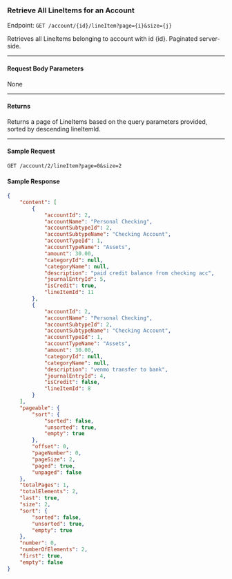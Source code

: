 ### Retrieve All LineItems for an Account
Endpoint: `GET /account/{id}/lineItem?page={i}&size={j}`

Retrieves all LineItems belonging to account with id {id}. Paginated server-side.
___
#### Request Body Parameters
None
___
#### Returns
Returns a page of LineItems based on the query parameters provided, sorted by descending lineItemId.
___

#### Sample Request
`GET /account/2/lineItem?page=0&size=2`
<br />

#### Sample Response
```json 
{
    "content": [
        {
            "accountId": 2,
            "accountName": "Personal Checking",
            "accountSubtypeId": 2,
            "accountSubtypeName": "Checking Account",
            "accountTypeId": 1,
            "accountTypeName": "Assets",
            "amount": 30.00,
            "categoryId": null,
            "categoryName": null,
            "description": "paid credit balance from checking acc",
            "journalEntryId": 5,
            "isCredit": true,
            "lineItemId": 11
        },
        {
            "accountId": 2,
            "accountName": "Personal Checking",
            "accountSubtypeId": 2,
            "accountSubtypeName": "Checking Account",
            "accountTypeId": 1,
            "accountTypeName": "Assets",
            "amount": 30.00,
            "categoryId": null,
            "categoryName": null,
            "description": "venmo transfer to bank",
            "journalEntryId": 4,
            "isCredit": false,
            "lineItemId": 8
        }
    ],
    "pageable": {
        "sort": {
            "sorted": false,
            "unsorted": true,
            "empty": true
        },
        "offset": 0,
        "pageNumber": 0,
        "pageSize": 2,
        "paged": true,
        "unpaged": false
    },
    "totalPages": 1,
    "totalElements": 2,
    "last": true,
    "size": 2,
    "sort": {
        "sorted": false,
        "unsorted": true,
        "empty": true
    },
    "number": 0,
    "numberOfElements": 2,
    "first": true,
    "empty": false
}
```

